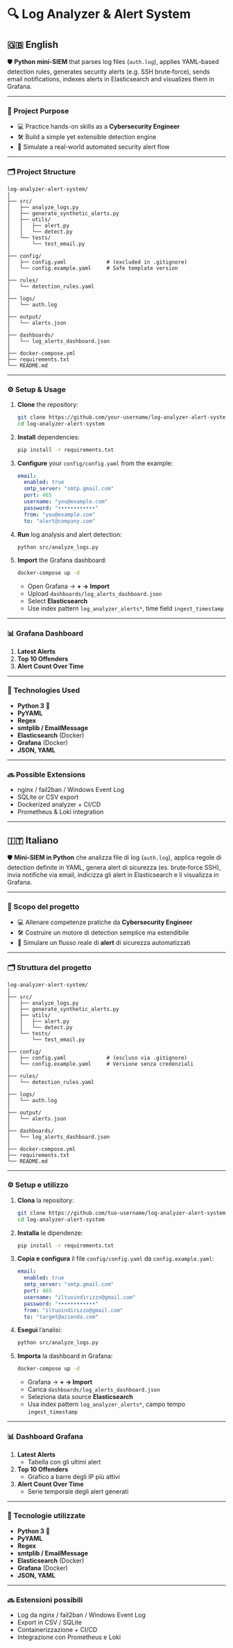 # 🔍 Log Analyzer & Alert System

## 🇬🇧 English

🛡️ **Python mini-SIEM** that parses log files (`auth.log`), applies YAML-based detection rules, generates security alerts (e.g. SSH brute‑force), sends email notifications, indexes alerts in Elasticsearch and visualizes them in Grafana.

---

### 🎯 Project Purpose
- 💻 Practice hands-on skills as a **Cybersecurity Engineer**  
- 🛠️ Build a simple yet extensible detection engine  
- 🚀 Simulate a real-world automated security alert flow  

---

### 🗂 Project Structure

```
log-analyzer-alert-system/
│
├── src/
│   ├── analyze_logs.py
│   ├── generate_synthetic_alerts.py
│   ├── utils/
│   │   ├── alert.py
│   │   └── detect.py
│   └── tests/
│       └── test_email.py
│
├── config/
│   ├── config.yaml             # (excluded in .gitignore)
│   └── config.example.yaml     # Safe template version
│
├── rules/
│   └── detection_rules.yaml
│
├── logs/
│   └── auth.log
│
├── output/
│   └── alerts.json
│
├── dashboards/
│   └── log_alerts_dashboard.json
│
├── docker-compose.yml
├── requirements.txt
└── README.md
```

---

### ⚙️ Setup & Usage

1. **Clone** the repository:
   ```bash
   git clone https://github.com/your-username/log-analyzer-alert-system.git
   cd log-analyzer-alert-system
   ```
2. **Install** dependencies:
   ```bash
   pip install -r requirements.txt
   ```
3. **Configure** your `config/config.yaml` from the example:
   ```yaml
   email:
     enabled: true
     smtp_server: "smtp.gmail.com"
     port: 465
     username: "you@example.com"
     password: "••••••••••••"
     from: "you@example.com"
     to: "alert@company.com"
   ```
4. **Run** log analysis and alert detection:
   ```bash
   python src/analyze_logs.py
   ```
5. **Import** the Grafana dashboard:
   ```bash
   docker-compose up -d
   ```
   - Open Grafana → **+ → Import**
   - Upload `dashboards/log_alerts_dashboard.json`
   - Select **Elasticsearch**
   - Use index pattern `log_analyzer_alerts*`, time field `ingest_timestamp`

---

### 📊 Grafana Dashboard

1. **Latest Alerts**  
2. **Top 10 Offenders**  
3. **Alert Count Over Time**

---

### 🔧 Technologies Used

- **Python 3** 🐍  
- **PyYAML**  
- **Regex**  
- **smtplib / EmailMessage**  
- **Elasticsearch** (Docker)  
- **Grafana** (Docker)  
- **JSON, YAML**

---

### 🔜 Possible Extensions

- nginx / fail2ban / Windows Event Log  
- SQLite or CSV export  
- Dockerized analyzer + CI/CD  
- Prometheus & Loki integration

---

## 🇮🇹 Italiano

🛡️ **Mini-SIEM in Python** che analizza file di log (`auth.log`), applica regole di detection definite in YAML, genera alert di sicurezza (es. brute‑force SSH), invia notifiche via email, indicizza gli alert in Elasticsearch e li visualizza in Grafana.

---

### 🎯 Scopo del progetto
- 💻 Allenare competenze pratiche da **Cybersecurity Engineer**  
- 🛠️ Costruire un motore di detection semplice ma estendibile  
- 🚀 Simulare un flusso reale di **alert** di sicurezza automatizzati  

---

### 🗂 Struttura del progetto

```
log-analyzer-alert-system/
│
├── src/
│   ├── analyze_logs.py
│   ├── generate_synthetic_alerts.py
│   ├── utils/
│   │   ├── alert.py
│   │   └── detect.py
│   └── tests/
│       └── test_email.py
│
├── config/
│   ├── config.yaml             # (escluso via .gitignore)
│   └── config.example.yaml     # Versione senza credenziali
│
├── rules/
│   └── detection_rules.yaml
│
├── logs/
│   └── auth.log
│
├── output/
│   └── alerts.json
│
├── dashboards/
│   └── log_alerts_dashboard.json
│
├── docker-compose.yml
├── requirements.txt
└── README.md
```

---

### ⚙️ Setup e utilizzo

1. **Clona** la repository:
   ```bash
   git clone https://github.com/tuo-username/log-analyzer-alert-system.git
   cd log-analyzer-alert-system
   ```
2. **Installa** le dipendenze:
   ```bash
   pip install -r requirements.txt
   ```
3. **Copia e configura** il file `config/config.yaml` da `config.example.yaml`:
   ```yaml
   email:
     enabled: true
     smtp_server: "smtp.gmail.com"
     port: 465
     username: "iltuoindirizzo@gmail.com"
     password: "••••••••••••"
     from: "iltuoindirizzo@gmail.com"
     to: "target@azienda.com"
   ```
4. **Esegui** l’analisi:
   ```bash
   python src/analyze_logs.py
   ```
5. **Importa** la dashboard in Grafana:
   ```bash
   docker-compose up -d
   ```
   - Grafana → **+ → Import**
   - Carica `dashboards/log_alerts_dashboard.json`
   - Seleziona data source **Elasticsearch**
   - Usa index pattern `log_analyzer_alerts*`, campo tempo `ingest_timestamp`

---

### 📊 Dashboard Grafana

1. **Latest Alerts**  
   - Tabella con gli ultimi alert  
2. **Top 10 Offenders**  
   - Grafico a barre degli IP più attivi  
3. **Alert Count Over Time**  
   - Serie temporale degli alert generati  

---

### 🔧 Tecnologie utilizzate

- **Python 3** 🐍  
- **PyYAML**  
- **Regex**  
- **smtplib / EmailMessage**  
- **Elasticsearch** (Docker)  
- **Grafana** (Docker)  
- **JSON, YAML**

---

### 🔜 Estensioni possibili

- Log da nginx / fail2ban / Windows Event Log  
- Export in CSV / SQLite  
- Containerizzazione + CI/CD  
- Integrazione con Prometheus e Loki
